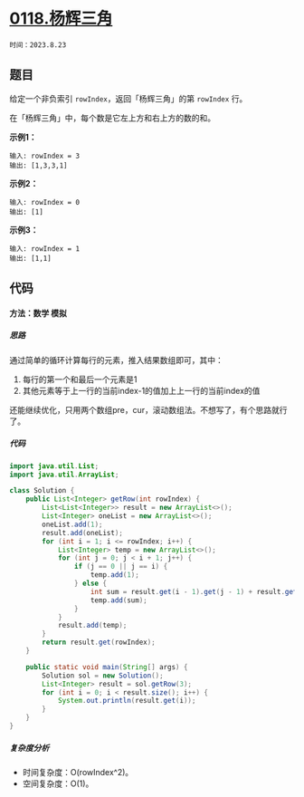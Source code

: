 # [0118.杨辉三角](https://leetcode.cn/problems/pascals-triangle-ii/)

`时间：2023.8.23`

## 题目

给定一个非负索引 `rowIndex`，返回「杨辉三角」的第 `rowIndex` 行。

在「杨辉三角」中，每个数是它左上方和右上方的数的和。

**示例1：**

```
输入: rowIndex = 3
输出: [1,3,3,1]
```

**示例2：**

```
输入: rowIndex = 0
输出: [1]
```

**示例3：**

```
输入: rowIndex = 1
输出: [1,1]
```

## 代码

#### 方法：数学 模拟

##### 思路

通过简单的循环计算每行的元素，推入结果数组即可，其中：

1. 每行的第一个和最后一个元素是1
2. 其他元素等于上一行的当前index-1的值加上上一行的当前index的值

还能继续优化，只用两个数组pre，cur，滚动数组法。不想写了，有个思路就行了。

##### 代码

```java
import java.util.List;
import java.util.ArrayList;

class Solution {
    public List<Integer> getRow(int rowIndex) {
        List<List<Integer>> result = new ArrayList<>();
        List<Integer> oneList = new ArrayList<>();
        oneList.add(1);
        result.add(oneList);
        for (int i = 1; i <= rowIndex; i++) {
            List<Integer> temp = new ArrayList<>();
            for (int j = 0; j < i + 1; j++) {
                if (j == 0 || j == i) {
                    temp.add(1);
                } else {
                    int sum = result.get(i - 1).get(j - 1) + result.get(i - 1).get(j);
                    temp.add(sum);
                }
            }
            result.add(temp);
        }
        return result.get(rowIndex);
    }

    public static void main(String[] args) {
        Solution sol = new Solution();
        List<Integer> result = sol.getRow(3);
        for (int i = 0; i < result.size(); i++) {
            System.out.println(result.get(i));
        }
    }
}
```

##### 复杂度分析

- 时间复杂度：O(rowIndex^2)。
- 空间复杂度：O(⁡1)。